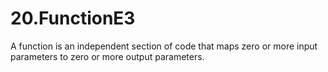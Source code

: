 # 20.FunctionE3
A function is an independent section of code that maps zero or more input parameters to zero or more output parameters.

